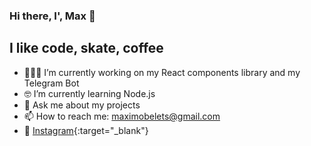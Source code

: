### Hi there, I', Max 👋

## I like code, skate, coffee
- 👨🏻‍💻 I’m currently working on my React components library and my Telegram Bot
- 🤓 I’m currently learning Node.js
- 💬 Ask me about my projects
- 📫 How to reach me: maximobelets@gmail.com
- 📸 [Instagram](https://www.instagram.com/maximobelets){:target="_blank"}

<!--
**maximobelets/maximobelets** is a ✨ _special_ ✨ repository because its `README.md` (this file) appears on your GitHub profile.

Here are some ideas to get you started:

- 🔭 I’m currently working on ...
- 🌱 I’m currently learning ...
- 👯 I’m looking to collaborate on ...
- 🤔 I’m looking for help with ...
- 💬 Ask me about ...
- 📫 How to reach me: ...
- 😄 Pronouns: ...
- ⚡ Fun fact: ...
-->
